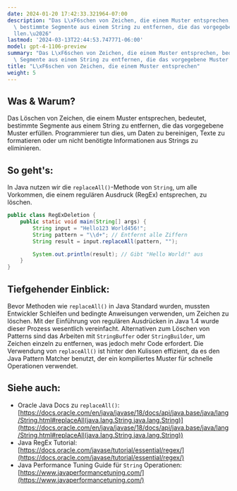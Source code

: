 ```yaml
---
date: 2024-01-20 17:42:33.321964-07:00
description: "Das L\xF6schen von Zeichen, die einem Muster entsprechen, bedeutet,\
  \ bestimmte Segmente aus einem String zu entfernen, die das vorgegebene Muster erf\xFC\
  llen.\u2026"
lastmod: '2024-03-13T22:44:53.747771-06:00'
model: gpt-4-1106-preview
summary: "Das L\xF6schen von Zeichen, die einem Muster entsprechen, bedeutet, bestimmte\
  \ Segmente aus einem String zu entfernen, die das vorgegebene Muster erf\xFCllen."
title: "L\xF6schen von Zeichen, die einem Muster entsprechen"
weight: 5
---
```


## Was & Warum?
Das Löschen von Zeichen, die einem Muster entsprechen, bedeutet, bestimmte Segmente aus einem String zu entfernen, die das vorgegebene Muster erfüllen. Programmierer tun dies, um Daten zu bereinigen, Texte zu formatieren oder um nicht benötigte Informationen aus Strings zu eliminieren.

## So geht's:
In Java nutzen wir die `replaceAll()`-Methode von `String`, um alle Vorkommen, die einem regulären Ausdruck (RegEx) entsprechen, zu löschen.

```java
public class RegExDeletion {
    public static void main(String[] args) {
        String input = "Hello123 World456!";
        String pattern = "\\d+"; // Entfernt alle Ziffern
        String result = input.replaceAll(pattern, "");

        System.out.println(result); // Gibt "Hello World!" aus
    }
}
```

## Tiefgehender Einblick:
Bevor Methoden wie `replaceAll()` in Java Standard wurden, mussten Entwickler Schleifen und bedingte Anweisungen verwenden, um Zeichen zu löschen. Mit der Einführung von regulären Ausdrücken in Java 1.4 wurde dieser Prozess wesentlich vereinfacht. Alternativen zum Löschen von Patterns sind das Arbeiten mit `StringBuffer` oder `StringBuilder`, um Zeichen einzeln zu entfernen, was jedoch mehr Code erfordert. Die Verwendung von `replaceAll()` ist hinter den Kulissen effizient, da es den Java Pattern Matcher benutzt, der ein kompiliertes Muster für schnelle Operationen verwendet.

## Siehe auch:
- Oracle Java Docs zu `replaceAll()`: [https://docs.oracle.com/en/java/javase/18/docs/api/java.base/java/lang/String.html#replaceAll(java.lang.String,java.lang.String)](https://docs.oracle.com/en/java/javase/18/docs/api/java.base/java/lang/String.html#replaceAll(java.lang.String,java.lang.String))
- Java RegEx Tutorial: [https://docs.oracle.com/javase/tutorial/essential/regex/](https://docs.oracle.com/javase/tutorial/essential/regex/)
- Java Performance Tuning Guide für `String` Operationen: [https://www.javaperformancetuning.com/](https://www.javaperformancetuning.com/)
